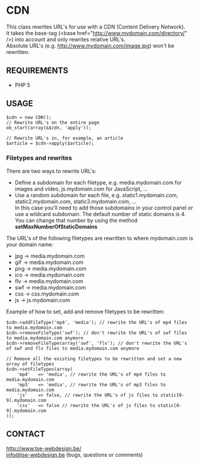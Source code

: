 # CDN

This class rewrites URL's for use with a CDN (Content Delivery Network).  
It takes the base-tag (\<base href="http://www.mydomain.com/directory/" />) into account and only rewrites relative URL's.  
Absolute URL's (e.g. http://www.mydomain.com/image.jpg) won't be rewritten.


## REQUIREMENTS

-	PHP 5

## USAGE ##

	$cdn = new CDN();
	// Rewrite URL's on the entire page
	ob_start(array(&$cdn, 'apply'));
	
	// Rewrite URL's in, for example, an article
	$article = $cdn->apply($article);

### Filetypes and rewrites

There are two ways to rewrite URL's:

*	Define a subdomain for each filetype, e.g. media.mydomain.com for images and video, js.mydomain.com for JavaScript, ...
*	Use a random subdomain for each file, e.g. static1.mydomain.com, static2.mydomain.com, static3.mydomain.com, ...  
	In this case you'll need to add those subdomains in your control panel or use a wildcard subdomain.
	The default number of static domains is 4. You can change that number by using the method __setMaxNumberOfStaticDomains__

The URL's of the following filetypes are rewritten to where mydomain.com is your domain name:

*	jpg -> media.mydomain.com
*	gif -> media.mydomain.com
*	png -> media.mydomain.com
*	ico -> media.mydomain.com
*	flv -> media.mydomain.com
*	swf -> media.mydomain.com
*	css -> css.mydomain.com
*	js  -> js.mydomain.com

Example of how to set, add and remove filetypes to be rewritten:

	$cdn->addFileType('mp4', 'media'); // rewrite the URL's of mp4 files to media.mydomain.com
	$cdn->removeFileType('swf'); // don't rewrite the URL's of swf files to media.mydomain.com anymore
	$cdn->removeFileType(array('swf', 'flv'); // don't rewrite the URL's of swf and flv files to media.mydomain.com anymore
	
	// Remove all the existing filetypes to be rewritten and set a new array of filetypes
	$cdn->setFileTypes(array(
		'mp4'	=> 'media',	// rewrite the URL's of mp4 files to media.mydomain.com
		'mp3'	=> 'media', // rewrite the URL's of mp3 files to media.mydomain.com
		'js'	=> false, // rewrite the URL's of js files to static[0-9].mydomain.com
		'css'	=> false // rewrite the URL's of js files to static[0-9].mydomain.com
	));

## CONTACT
http://www.tse-webdesign.be/  
info@tse-webdesign.be (bugs, questions or comments)